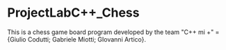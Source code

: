 # ProjectLabC++_Chess

This is a chess game board program developed by the team "C++ mi +" = {Giulio Codutti; Gabriele Miotti; GIovanni Artico}.
